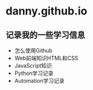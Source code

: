 # danny.github.io
## 记录我的一些学习信息
*  怎么使用Github
*  Web前端知识HTML和CSS
*  JavaScript知识
*  Python学习记录
*  Automation学习记录
